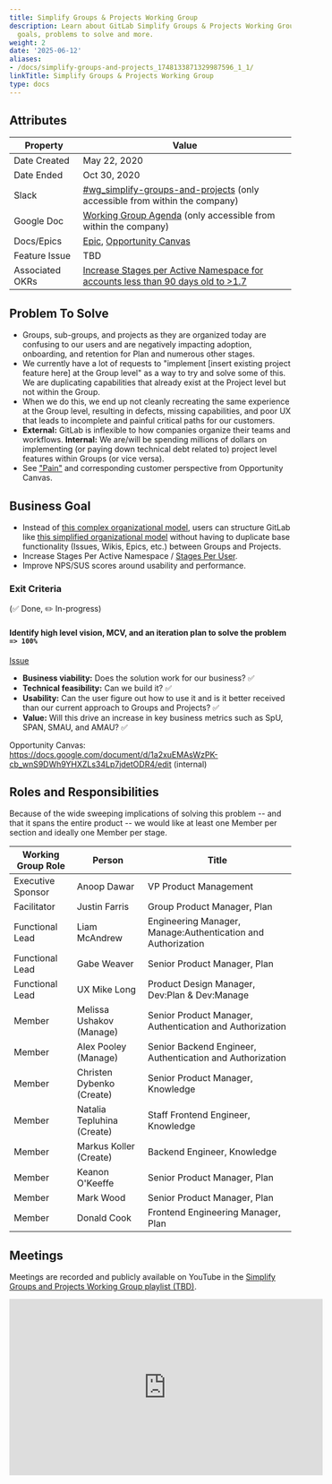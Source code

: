 ```yaml
---
title: Simplify Groups & Projects Working Group
description: Learn about GitLab Simplify Groups & Projects Working Group business
  goals, problems to solve and more.
weight: 2
date: '2025-06-12'
aliases:
- /docs/simplify-groups-and-projects_1748133871329987596_1_1/
linkTitle: Simplify Groups & Projects Working Group
type: docs
---
```


## Attributes

| Property        | Value           |
|-----------------|-----------------|
| Date Created    | May 22, 2020 |
| Date Ended | Oct 30, 2020 |
| Slack           | [#wg_simplify-groups-and-projects](https://gitlab.slack.com/archives/C014ZJZP0JC) (only accessible from within the company) |
| Google Doc      | [Working Group Agenda](https://docs.google.com/document/d/1NR9qlJ19n7u99I-usU0Vi2Z1OOlvz_MX00QCk1RCikQ/edit) (only accessible from within the company) |
| Docs/Epics      | [Epic](https://gitlab.com/groups/gitlab-org/-/epics/2885), [Opportunity Canvas](https://docs.google.com/document/d/1a2xuEMAsWzPK-cb_wnS9DWh9YHXZLs34Lp7jdetODR4/edit#heading=h.4mt5fmtn0ax4) |
| Feature Issue   | TBD |
| Associated OKRs | [Increase Stages per Active Namespace for accounts less than 90 days old to >1.7](https://gitlab.com/gitlab-com/Product/-/issues/1103) |

## Problem To Solve

- Groups, sub-groups, and projects as they are organized today are confusing to our users and are negatively impacting adoption, onboarding, and retention for Plan and numerous other stages.
- We currently have a lot of requests to "implement [insert existing project feature here] at the Group level" as a way to try and solve some of this. We are duplicating capabilities that already exist at the Project level but not within the Group.
- When we do this, we end up not cleanly recreating the same experience at the Group level, resulting in defects, missing capabilities, and poor UX that leads to incomplete and painful critical paths for our customers.
- **External:** GitLab is inflexible to how companies organize their teams and workflows. **Internal:** We are/will be spending millions of dollars on implementing (or paying down technical debt related to) project level features within Groups (or vice versa).
- See ["Pain"](https://docs.google.com/document/d/1a2xuEMAsWzPK-cb_wnS9DWh9YHXZLs34Lp7jdetODR4/edit#bookmark=id.ncteuke1gqrp) and corresponding customer perspective from Opportunity Canvas.

## Business Goal

- Instead of [this complex organizational model](https://docs.google.com/document/d/1a2xuEMAsWzPK-cb_wnS9DWh9YHXZLs34Lp7jdetODR4/edit#bookmark=id.hylkd0o73zah), users can structure GitLab like [this simplified organizational model](https://docs.google.com/document/d/1a2xuEMAsWzPK-cb_wnS9DWh9YHXZLs34Lp7jdetODR4/edit#bookmark=id.xb4l42hcom2b) without having to duplicate base functionality (Issues, Wikis, Epics, etc.) between Groups and Projects.
- Increase Stages Per Active Namespace / [Stages Per User](https://internal.gitlab.com/handbook/company/performance-indicators/product/).
- Improve NPS/SUS scores around usability and performance.

### Exit Criteria

 (✅ Done, ✏️ In-progress)

#### Identify high level vision, MCV, and an iteration plan to solve the problem `=> 100%`

[Issue](https://gitlab.com/gitlab-org/gitlab/-/issues/218333)

- **Business viability:** Does the solution work for our business? ✅
- **Technical feasibility:** Can we build it? ✅
- **Usability:** Can the user figure out how to use it and is it better received than our current approach to Groups and Projects? ✅
- **Value:** Will this drive an increase in key business metrics such as SpU, SPAN, SMAU, and AMAU? ✅

Opportunity Canvas: <https://docs.google.com/document/d/1a2xuEMAsWzPK-cb_wnS9DWh9YHXZLs34Lp7jdetODR4/edit> (internal)

## Roles and Responsibilities

Because of the wide sweeping implications of solving this problem -- and that it spans the entire product -- we would like at least one Member per section and ideally one Member per stage.

| Working Group Role    | Person                | Title                          |
|-----------------------|-----------------------|--------------------------------|
| Executive Sponsor     | Anoop Dawar           | VP Product Management          |
| Facilitator           | Justin Farris         | Group Product Manager, Plan    |
| Functional Lead       | Liam McAndrew         | Engineering Manager, Manage:Authentication and Authorization |
| Functional Lead       | Gabe Weaver           | Senior Product Manager, Plan   |
| Functional Lead       | UX Mike Long              | Product Design Manager, Dev:Plan & Dev:Manage |
| Member                | Melissa Ushakov (Manage)  | Senior Product Manager, Authentication and Authorization     |
| Member                | Alex Pooley (Manage)      | Senior Backend Engineer, Authentication and Authorization    |
| Member                | Christen Dybenko (Create) | Senior Product Manager, Knowledge  |
| Member                | Natalia Tepluhina (Create) | Staff Frontend Engineer, Knowledge  |
| Member                | Markus Koller (Create) | Backend Engineer, Knowledge  |
| Member                | Keanon O'Keeffe       | Senior Product Manager, Plan |
| Member                | Mark Wood             | Senior Product Manager, Plan |
| Member                | Donald Cook | Frontend Engineering Manager, Plan  |

## Meetings

Meetings are recorded and publicly available on
YouTube in the [Simplify Groups and Projects Working Group playlist (TBD)](https://www.youtube.com/playlist?list=PL05JrBw4t0KpT_keryiFRk8aJdk-MgqRq).

<iframe width="560" height="315" src="https://www.youtube.com/embed/videoseries?list=PL05JrBw4t0KpT_keryiFRk8aJdk-MgqRq" frameborder="0" allow="accelerometer; autoplay; encrypted-media; gyroscope; picture-in-picture" allowfullscreen></iframe>
